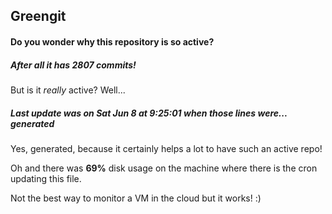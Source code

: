 ## Greengit

#### Do you wonder why this repository is so active?

##### After all it has 2807 commits!

But is it *really* active? Well...

##### Last update was on Sat Jun 8 at 9:25:01 when those lines were... generated

Yes, generated, because it certainly helps a lot to have such an active repo!

Oh and there was **69%** disk usage on the machine
where there is the cron updating this file.

Not the best way to monitor a VM in the cloud but it works! :)
